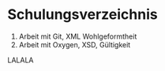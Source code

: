 # Schulungsverzeichnis

1. Arbeit mit Git, XML Wohlgeformtheit
2. Arbeit mit Oxygen, XSD, Gültigkeit


LALALA
